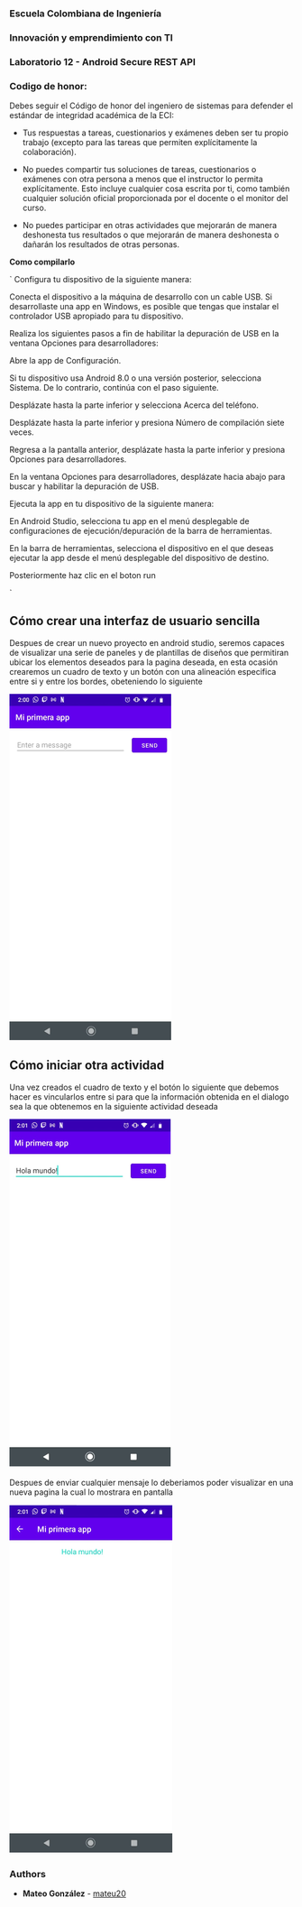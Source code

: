 ### Escuela Colombiana de Ingeniería
### Innovación y emprendimiento con TI

### Laboratorio 12 - Android Secure REST API

### Codigo de honor:
Debes seguir el Código de honor del ingeniero de sistemas para defender el estándar de integridad académica de la ECI:

* Tus respuestas a tareas, cuestionarios y exámenes deben ser tu propio trabajo (excepto para las tareas que permiten explícitamente la colaboración).

* No puedes compartir tus soluciones de tareas, cuestionarios o exámenes con otra persona a menos que el instructor lo permita explícitamente. Esto incluye cualquier cosa escrita por ti, como también cualquier solución oficial proporcionada por el docente o el monitor del curso.

* No puedes participar en otras actividades que mejorarán de manera deshonesta tus resultados o que mejorarán de manera deshonesta o dañarán los resultados de otras personas.

**Como compilarlo**

` Configura tu dispositivo de la siguiente manera:

Conecta el dispositivo a la máquina de desarrollo con un cable USB. Si desarrollaste una app en Windows, es posible que tengas que instalar el controlador USB apropiado para tu dispositivo.

Realiza los siguientes pasos a fin de habilitar la depuración de USB en la ventana Opciones para desarrolladores:

Abre la app de Configuración.

Si tu dispositivo usa Android 8.0 o una versión posterior, selecciona Sistema. De lo contrario, continúa con el paso siguiente.

Desplázate hasta la parte inferior y selecciona Acerca del teléfono.

Desplázate hasta la parte inferior y presiona Número de compilación siete veces.

Regresa a la pantalla anterior, desplázate hasta la parte inferior y presiona Opciones para desarrolladores.

En la ventana Opciones para desarrolladores, desplázate hacia abajo para buscar y habilitar la depuración de USB.

Ejecuta la app en tu dispositivo de la siguiente manera:


En Android Studio, selecciona tu app en el menú desplegable de configuraciones de ejecución/depuración de la barra de herramientas.

En la barra de herramientas, selecciona el dispositivo en el que deseas ejecutar la app desde el menú desplegable del dispositivo de destino.


Posteriormente haz clic en el boton  run

`

##  Cómo crear una interfaz de usuario sencilla

Despues de crear un nuevo proyecto en android studio, seremos capaces de visualizar una serie de paneles y de plantillas de diseños que permitiran ubicar los elementos deseados para la pagina deseada,
en esta ocasión crearemos un cuadro de texto y un botón con una alineación especifica entre si y entre los bordes, obeteniendo lo siguiente

![](img/interfazSencilla.PNG)


## Cómo iniciar otra actividad


Una vez creados el cuadro de texto y el botón lo siguiente que debemos hacer es vincularlos entre si para que la información obtenida en el dialogo sea la que obtenemos en la siguiente actividad deseada

![](img/nuevaActividad.PNG)

Despues de enviar cualquier mensaje lo deberiamos poder visualizar en una nueva pagina la cual lo mostrara en pantalla 

![](img/holaMundo.PNG)

### Authors

* **Mateo González**  - [mateu20](https://github.com/mateu20)
